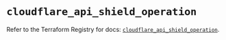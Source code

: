 # `cloudflare_api_shield_operation`

Refer to the Terraform Registry for docs: [`cloudflare_api_shield_operation`](https://registry.terraform.io/providers/cloudflare/cloudflare/4.47.0/docs/resources/api_shield_operation).
